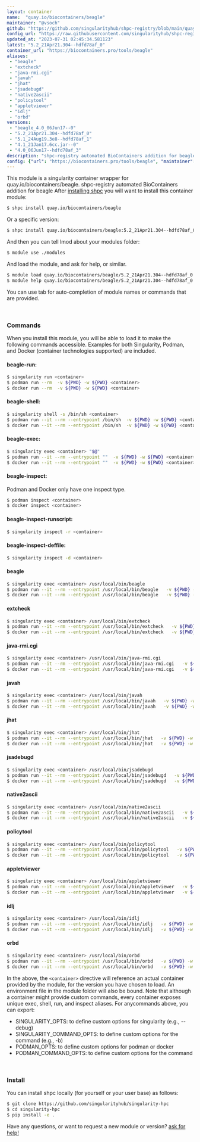 ```yaml
---
layout: container
name:  "quay.io/biocontainers/beagle"
maintainer: "@vsoch"
github: "https://github.com/singularityhub/shpc-registry/blob/main/quay.io/biocontainers/beagle/container.yaml"
config_url: "https://raw.githubusercontent.com/singularityhub/shpc-registry/main/quay.io/biocontainers/beagle/container.yaml"
updated_at: "2023-07-31 02:45:34.581123"
latest: "5.2_21Apr21.304--hdfd78af_0"
container_url: "https://biocontainers.pro/tools/beagle"
aliases:
 - "beagle"
 - "extcheck"
 - "java-rmi.cgi"
 - "javah"
 - "jhat"
 - "jsadebugd"
 - "native2ascii"
 - "policytool"
 - "appletviewer"
 - "idlj"
 - "orbd"
versions:
 - "beagle_4.0_06Jun17--0"
 - "5.2_21Apr21.304--hdfd78af_0"
 - "5.1_24Aug19.3e8--hdfd78af_1"
 - "4.1_21Jan17.6cc.jar--0"
 - "4.0_06Jun17--hdfd78af_3"
description: "shpc-registry automated BioContainers addition for beagle"
config: {"url": "https://biocontainers.pro/tools/beagle", "maintainer": "@vsoch", "description": "shpc-registry automated BioContainers addition for beagle", "latest": {"5.2_21Apr21.304--hdfd78af_0": "sha256:6c721589272492d63dc7b9c611f82545247ba8d2c26cdfa2797a7cd8493365e2"}, "tags": {"beagle_4.0_06Jun17--0": "sha256:fb71419bc25fbd2704b4611e2903f9ab928b1e4644466b842de2aa6786b5d850", "5.2_21Apr21.304--hdfd78af_0": "sha256:6c721589272492d63dc7b9c611f82545247ba8d2c26cdfa2797a7cd8493365e2", "5.1_24Aug19.3e8--hdfd78af_1": "sha256:506d72c61baacb6f906c23b7acb471aec5defa934591e600f4735bc162878484", "4.1_21Jan17.6cc.jar--0": "sha256:dbcfa84da2bbae9c5dd8ee58f75bb0d8d5bcf787200b9be19be8ba58178aae7e", "4.0_06Jun17--hdfd78af_3": "sha256:d1d1f31ddd3044ef8733937ea63de7a249b25da9aaa465c4610bfa48d6757f74"}, "docker": "quay.io/biocontainers/beagle", "aliases": {"beagle": "/usr/local/bin/beagle", "extcheck": "/usr/local/bin/extcheck", "java-rmi.cgi": "/usr/local/bin/java-rmi.cgi", "javah": "/usr/local/bin/javah", "jhat": "/usr/local/bin/jhat", "jsadebugd": "/usr/local/bin/jsadebugd", "native2ascii": "/usr/local/bin/native2ascii", "policytool": "/usr/local/bin/policytool", "appletviewer": "/usr/local/bin/appletviewer", "idlj": "/usr/local/bin/idlj", "orbd": "/usr/local/bin/orbd"}}
---
```


This module is a singularity container wrapper for quay.io/biocontainers/beagle.
shpc-registry automated BioContainers addition for beagle
After [installing shpc](#install) you will want to install this container module:


```bash
$ shpc install quay.io/biocontainers/beagle
```

Or a specific version:

```bash
$ shpc install quay.io/biocontainers/beagle:5.2_21Apr21.304--hdfd78af_0
```

And then you can tell lmod about your modules folder:

```bash
$ module use ./modules
```

And load the module, and ask for help, or similar.

```bash
$ module load quay.io/biocontainers/beagle/5.2_21Apr21.304--hdfd78af_0
$ module help quay.io/biocontainers/beagle/5.2_21Apr21.304--hdfd78af_0
```

You can use tab for auto-completion of module names or commands that are provided.

<br>

### Commands

When you install this module, you will be able to load it to make the following commands accessible.
Examples for both Singularity, Podman, and Docker (container technologies supported) are included.

#### beagle-run:

```bash
$ singularity run <container>
$ podman run --rm  -v ${PWD} -w ${PWD} <container>
$ docker run --rm  -v ${PWD} -w ${PWD} <container>
```

#### beagle-shell:

```bash
$ singularity shell -s /bin/sh <container>
$ podman run --it --rm --entrypoint /bin/sh  -v ${PWD} -w ${PWD} <container>
$ docker run --it --rm --entrypoint /bin/sh  -v ${PWD} -w ${PWD} <container>
```

#### beagle-exec:

```bash
$ singularity exec <container> "$@"
$ podman run --it --rm --entrypoint ""  -v ${PWD} -w ${PWD} <container> "$@"
$ docker run --it --rm --entrypoint ""  -v ${PWD} -w ${PWD} <container> "$@"
```

#### beagle-inspect:

Podman and Docker only have one inspect type.

```bash
$ podman inspect <container>
$ docker inspect <container>
```

#### beagle-inspect-runscript:

```bash
$ singularity inspect -r <container>
```

#### beagle-inspect-deffile:

```bash
$ singularity inspect -d <container>
```


#### beagle

```bash
$ singularity exec <container> /usr/local/bin/beagle
$ podman run --it --rm --entrypoint /usr/local/bin/beagle   -v ${PWD} -w ${PWD} <container> -c " $@"
$ docker run --it --rm --entrypoint /usr/local/bin/beagle   -v ${PWD} -w ${PWD} <container> -c " $@"
```


#### extcheck

```bash
$ singularity exec <container> /usr/local/bin/extcheck
$ podman run --it --rm --entrypoint /usr/local/bin/extcheck   -v ${PWD} -w ${PWD} <container> -c " $@"
$ docker run --it --rm --entrypoint /usr/local/bin/extcheck   -v ${PWD} -w ${PWD} <container> -c " $@"
```


#### java-rmi.cgi

```bash
$ singularity exec <container> /usr/local/bin/java-rmi.cgi
$ podman run --it --rm --entrypoint /usr/local/bin/java-rmi.cgi   -v ${PWD} -w ${PWD} <container> -c " $@"
$ docker run --it --rm --entrypoint /usr/local/bin/java-rmi.cgi   -v ${PWD} -w ${PWD} <container> -c " $@"
```


#### javah

```bash
$ singularity exec <container> /usr/local/bin/javah
$ podman run --it --rm --entrypoint /usr/local/bin/javah   -v ${PWD} -w ${PWD} <container> -c " $@"
$ docker run --it --rm --entrypoint /usr/local/bin/javah   -v ${PWD} -w ${PWD} <container> -c " $@"
```


#### jhat

```bash
$ singularity exec <container> /usr/local/bin/jhat
$ podman run --it --rm --entrypoint /usr/local/bin/jhat   -v ${PWD} -w ${PWD} <container> -c " $@"
$ docker run --it --rm --entrypoint /usr/local/bin/jhat   -v ${PWD} -w ${PWD} <container> -c " $@"
```


#### jsadebugd

```bash
$ singularity exec <container> /usr/local/bin/jsadebugd
$ podman run --it --rm --entrypoint /usr/local/bin/jsadebugd   -v ${PWD} -w ${PWD} <container> -c " $@"
$ docker run --it --rm --entrypoint /usr/local/bin/jsadebugd   -v ${PWD} -w ${PWD} <container> -c " $@"
```


#### native2ascii

```bash
$ singularity exec <container> /usr/local/bin/native2ascii
$ podman run --it --rm --entrypoint /usr/local/bin/native2ascii   -v ${PWD} -w ${PWD} <container> -c " $@"
$ docker run --it --rm --entrypoint /usr/local/bin/native2ascii   -v ${PWD} -w ${PWD} <container> -c " $@"
```


#### policytool

```bash
$ singularity exec <container> /usr/local/bin/policytool
$ podman run --it --rm --entrypoint /usr/local/bin/policytool   -v ${PWD} -w ${PWD} <container> -c " $@"
$ docker run --it --rm --entrypoint /usr/local/bin/policytool   -v ${PWD} -w ${PWD} <container> -c " $@"
```


#### appletviewer

```bash
$ singularity exec <container> /usr/local/bin/appletviewer
$ podman run --it --rm --entrypoint /usr/local/bin/appletviewer   -v ${PWD} -w ${PWD} <container> -c " $@"
$ docker run --it --rm --entrypoint /usr/local/bin/appletviewer   -v ${PWD} -w ${PWD} <container> -c " $@"
```


#### idlj

```bash
$ singularity exec <container> /usr/local/bin/idlj
$ podman run --it --rm --entrypoint /usr/local/bin/idlj   -v ${PWD} -w ${PWD} <container> -c " $@"
$ docker run --it --rm --entrypoint /usr/local/bin/idlj   -v ${PWD} -w ${PWD} <container> -c " $@"
```


#### orbd

```bash
$ singularity exec <container> /usr/local/bin/orbd
$ podman run --it --rm --entrypoint /usr/local/bin/orbd   -v ${PWD} -w ${PWD} <container> -c " $@"
$ docker run --it --rm --entrypoint /usr/local/bin/orbd   -v ${PWD} -w ${PWD} <container> -c " $@"
```



In the above, the `<container>` directive will reference an actual container provided
by the module, for the version you have chosen to load. An environment file in the
module folder will also be bound. Note that although a container
might provide custom commands, every container exposes unique exec, shell, run, and
inspect aliases. For anycommands above, you can export:

 - SINGULARITY_OPTS: to define custom options for singularity (e.g., --debug)
 - SINGULARITY_COMMAND_OPTS: to define custom options for the command (e.g., -b)
 - PODMAN_OPTS: to define custom options for podman or docker
 - PODMAN_COMMAND_OPTS: to define custom options for the command

<br>

### Install

You can install shpc locally (for yourself or your user base) as follows:

```bash
$ git clone https://github.com/singularityhub/singularity-hpc
$ cd singularity-hpc
$ pip install -e .
```

Have any questions, or want to request a new module or version? [ask for help!](https://github.com/singularityhub/singularity-hpc/issues)